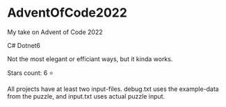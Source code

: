 # AdventOfCode2022
My take on Advent of Code 2022

C# Dotnet6

Not the most elegant or efficiant ways, but it kinda works.

Stars count: 6 :star: 

All projects have at least two input-files. debug.txt uses the example-data from the puzzle, and input.txt uses actual puzzle input.
